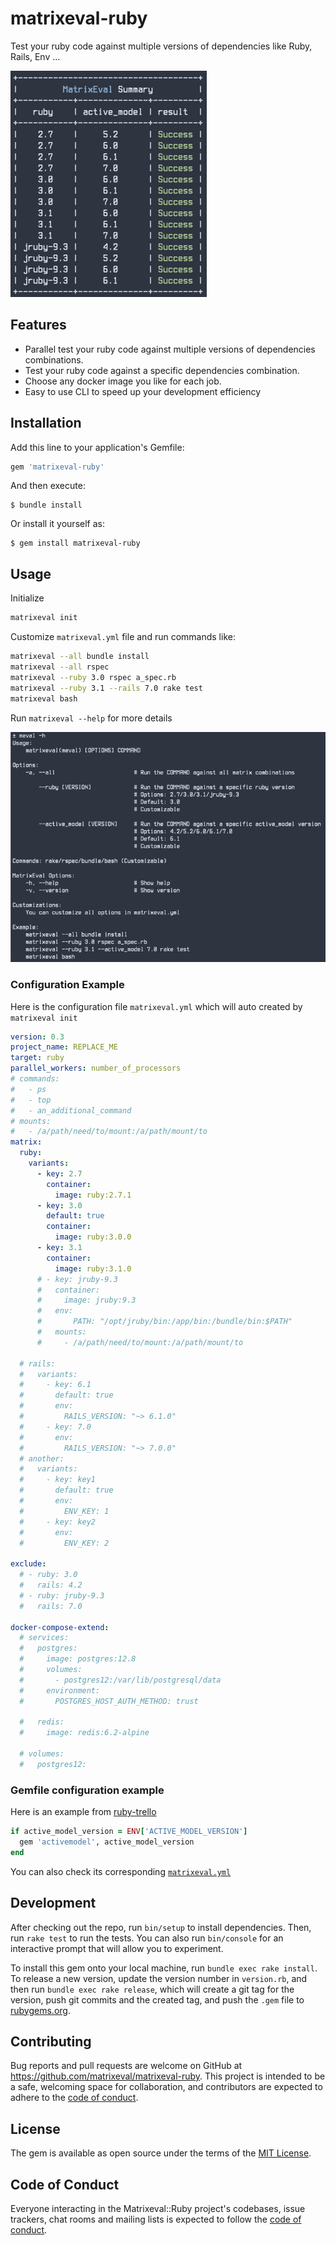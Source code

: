 # matrixeval-ruby

Test your ruby code against multiple versions of dependencies like Ruby, Rails, Env ...

![](https://raw.githubusercontent.com/MatrixEval/assets/main/screenshots/summary.png)

## Features

- Parallel test your ruby code against multiple versions of dependencies combinations.
- Test your ruby code against a specific dependencies combination.
- Choose any docker image you like for each job.
- Easy to use CLI to speed up your development efficiency
## Installation

Add this line to your application's Gemfile:

```ruby
gem 'matrixeval-ruby'
```

And then execute:

    $ bundle install

Or install it yourself as:

    $ gem install matrixeval-ruby

## Usage

Initialize

```bash
matrixeval init
```

Customize `matrixeval.yml` file and run commands like:

```bash
matrixeval --all bundle install
matrixeval --all rspec
matrixeval --ruby 3.0 rspec a_spec.rb
matrixeval --ruby 3.1 --rails 7.0 rake test
matrixeval bash
```
Run `matrixeval --help` for more details

![](https://raw.githubusercontent.com/MatrixEval/assets/main/screenshots/help.png)

### Configuration Example

Here is the configuration file `matrixeval.yml` which will auto created by `matrixeval init`

```yaml
version: 0.3
project_name: REPLACE_ME
target: ruby
parallel_workers: number_of_processors
# commands:
#   - ps
#   - top
#   - an_additional_command
# mounts:
#   - /a/path/need/to/mount:/a/path/mount/to
matrix:
  ruby:
    variants:
      - key: 2.7
        container:
          image: ruby:2.7.1
      - key: 3.0
        default: true
        container:
          image: ruby:3.0.0
      - key: 3.1
        container:
          image: ruby:3.1.0
      # - key: jruby-9.3
      #   container:
      #     image: jruby:9.3
      #   env:
      #       PATH: "/opt/jruby/bin:/app/bin:/bundle/bin:$PATH"
      #   mounts:
      #     - /a/path/need/to/mount:/a/path/mount/to

  # rails:
  #   variants:
  #     - key: 6.1
  #       default: true
  #       env:
  #         RAILS_VERSION: "~> 6.1.0"
  #     - key: 7.0
  #       env:
  #         RAILS_VERSION: "~> 7.0.0"
  # another:
  #   variants:
  #     - key: key1
  #       default: true
  #       env:
  #         ENV_KEY: 1
  #     - key: key2
  #       env:
  #         ENV_KEY: 2

exclude:
  # - ruby: 3.0
  #   rails: 4.2
  # - ruby: jruby-9.3
  #   rails: 7.0

docker-compose-extend:
  # services:
  #   postgres:
  #     image: postgres:12.8
  #     volumes:
  #       - postgres12:/var/lib/postgresql/data
  #     environment:
  #       POSTGRES_HOST_AUTH_METHOD: trust

  #   redis:
  #     image: redis:6.2-alpine

  # volumes:
  #   postgres12:
```

### Gemfile configuration example

Here is an example from [ruby-trello](https://github.com/jeremytregunna/ruby-trello)

```ruby
if active_model_version = ENV['ACTIVE_MODEL_VERSION']
  gem 'activemodel', active_model_version
end
```

You can also check its corresponding [`matrixeval.yml`](https://github.com/jeremytregunna/ruby-trello/blob/master/matrixeval.yml)

## Development

After checking out the repo, run `bin/setup` to install dependencies. Then, run `rake test` to run the tests. You can also run `bin/console` for an interactive prompt that will allow you to experiment.

To install this gem onto your local machine, run `bundle exec rake install`. To release a new version, update the version number in `version.rb`, and then run `bundle exec rake release`, which will create a git tag for the version, push git commits and the created tag, and push the `.gem` file to [rubygems.org](https://rubygems.org).

## Contributing

Bug reports and pull requests are welcome on GitHub at https://github.com/matrixeval/matrixeval-ruby. This project is intended to be a safe, welcoming space for collaboration, and contributors are expected to adhere to the [code of conduct](https://github.com/[USERNAME]/matrixeval-ruby/blob/main/CODE_OF_CONDUCT.md).

## License

The gem is available as open source under the terms of the [MIT License](https://opensource.org/licenses/MIT).

## Code of Conduct

Everyone interacting in the Matrixeval::Ruby project's codebases, issue trackers, chat rooms and mailing lists is expected to follow the [code of conduct](https://github.com/matrixeval/matrixeval-ruby/blob/main/CODE_OF_CONDUCT.md).
